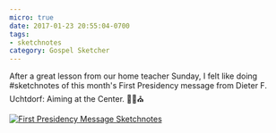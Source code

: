 ```yaml
---
micro: true
date: 2017-01-23 20:55:04-0700
tags:
- sketchnotes
category: Gospel Sketcher
---
```


After a great lesson from our home teacher Sunday, I felt like doing #sketchnotes of this month's First Presidency message from Dieter F. Uchtdorf: Aiming at the Center. ✍🏼⛪️

[![First Presidency Message Sketchnotes](http://www.gospelsketcher.org/uploads/2018/82a721cf77.jpg)](http://www.gospelsketcher.org/uploads/2018/82a721cf77.jpg)